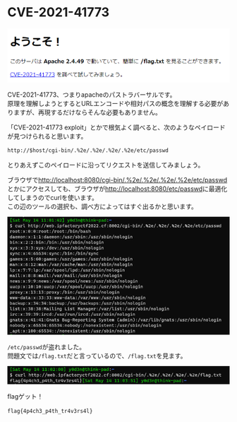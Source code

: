 # CVE-2021-41773

![top](./img/CVE-2021-41773_1.png)

CVE-2021-41773、つまりapacheのパストラバーサルです。  
原理を理解しようとするとURLエンコードや相対パスの概念を理解する必要がありますが、再現するだけならそんな必要もありません。

「CVE-2021-41773 exploit」とかで根気よく調べると、次のようなペイロードが見つけられると思います。

```txt
http://$host/cgi-bin/.%2e/.%2e/.%2e/.%2e/etc/passwd
```

とりあえずこのペイロードに沿ってリクエストを送信してみましょう。

ブラウザで<http://localhost:8080/cgi-bin/.%2e/.%2e/.%2e/.%2e/etc/passwd>とかにアクセスしても、ブラウザが<http://localhost:8080/etc/passwd>に最適化してしまうのでcurlを使います。  
この辺のツールの選択も、調べ方によってはすぐ出るかと思います。

![/etc/passwd](./img/CVE-2021-41773_2.png)

`/etc/passwd`が盗れました。  
問題文では`/flag.txt`だと言っているので、`/flag.txt`を見ます。

![flag](./img/CVE-2021-41773_3.png)

flagゲット！
  
`flag{4p4ch3_p4th_tr4v3rs4l}`
